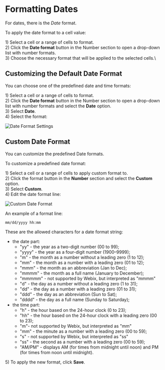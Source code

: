 # Formatting Dates

For dates, there is the _Date_ format.

To apply the date format to a cell value:

1\) Select a cell or a range of cells to format.\
&#x20;2\) Click the **Date format** button in the Number section to open a drop-down list with number formats.\
&#x20;3\) Choose the necessary format that will be applied to the selected cells.\


## Customizing the Default Date Format

You can choose one of the predefined date and time formats:

1\) Select a cell or a range of cells to format.\
&#x20;2\) Click the **Date format** button in the Number section to open a drop-down list with number formats and select the **Date** option.\
&#x20;3\) Select **Date**.\
&#x20;4\) Select the format:

![Date Format Settings](.gitbook/assets/default\_date\_formats.png)

## Custom Date Format

You can customize the predefined Date formats.

To customize a predefined date format:

1\) Select a cell or a range of cells to apply custom format to.\
&#x20;2\) Click the format button in the **Number** section and select the **Custom** option.\
&#x20;3\) Select **Custom**.\
&#x20;4\) Edit the date format line:

![Custom Date Format](.gitbook/assets/custom\_date\_format.png)

An example of a format line:

```
mm/dd/yyyy hh:mm
```

These are the allowed characters for a date format string:

* the date part:
  * "yy" - the year as a two-digit number (00 to 99);
  * "yyyy" - the year as a four-digit number (1900–9999);
  * "m" - the month as a number without a leading zero (1 to 12);
  * "mm" - the month as a number with a leading zero (01 to 12);
  * "mmm" - the month as an abbreviation (Jan to Dec);
  * "mmmm" - the month as a full name (January to December);
  * "mmmmm" - not supported by Webix, but interpreted as "mmmm"
  * "d" - the day as a number without a leading zero (1 to 31);
  * "dd" - the day as a number with a leading zero (01 to 31);
  * "ddd" - the day as an abbreviation (Sun to Sat);
  * "dddd" - the day as a full name (Sunday to Saturday);
* the time part:
  * "h" - the hour based on the 24-hour clock (0 to 23);
  * "hh" - the hour based on the 24-hour clock with a leading zero (00 to 23);
  * "m"- not supported by Webix, but interpreted as "mm"
  * "mm" - the minute as a number with a leading zero (00 to 59);
  * "s" - not supported by Webix, but interpreted as "ss"
  * "ss" - the second as a number with a leading zero (00 to 59);
  * "AM/PM" - displays AM (for times from midnight until noon) and PM (for times from noon until midnight).

5\) To apply the new format, click **Save**.

